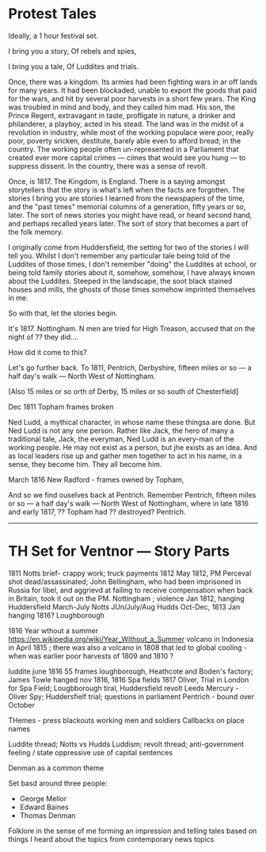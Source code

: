 # Protest Tales

Ideally, a 1 hour festival set.

I bring you a story,
Of rebels and spies,

I bring you a tale,
Of Luddites and trials.

Once, there was a kingdom. Its armies had been fighting wars in ar off lands for many years.  It had been blockaded, unable to export the goods that paid for the wars, and hit by several poor harvests in a short few years. The King was troubled in mind and body, and they called him mad. His son, the Prince Regent, extravagant in taste, profligate in nature, a drinker and philanderer, a playboy, acted in his stead. The land was in the midst of a revolution in industry, while most of the working populace were poor, really poor, poverty sricken, destitute, barely able even to afford bread; in the country. The working people often un-represented in a Parliament that created ever more capital crimes — cimes that would see you hung — to suppress dissent. In the country, there was a sense of revolt.

Once, is 1817. The Kingdom, is England. There is a saying amongst storytellers that the story is what's left when the facts are forgotten. The stories I bring you are stories I learned from the newspapers of the time, and the "past times" memorial columns of  a generation, fifty years or so, later. The sort of news stories you might have read, or heard second hand, and perhaps recalled years later. The sort of story that becomes a part of the folk memory.

I originally come from Huddersfield, the setting for two of the stories I will tell you. Whilst I don't remember any particular tale being told of the Luddites of those times, I don't remember "doing" the Luddites at school, or being told family stories about it, somehow, somehow, I have always known about the Luddites. Steeped in the landscape, the soot black stained houses and mills, the ghosts of those times somehow imprinted themselves in me.

So with that, let the stories begin.

It's 1817. Nottingham. N men are tried for High Treason, accused that on the night of ?? they did....

How did it come to this?

Let's go further back. To 1811, Pentrich, Derbyshire, fifteen miles or so — a half day's walk — North West of Nottingham.

[Also 15 miles or so orth of Derby, 15 miles or so south of Chesterfield]

Dec 1811 Topham frames broken


Ned Ludd, a mythical character, in whose name these thingsa are done. But Ned Ludd is not any one person. Rather like Jack, the hero of many a traditional tale, Jack, the everyman, Ned Ludd is an every-man of the working people. He may not exist as a person, but jhe exists as an idea. And as local leaders rise up and gather men together to act in his name, in a sense, they become him. They all become him.

March 1816 New Radford - frames owned by Topham,

And so we find ouselves back at Pentrich. Remember Pentrich, fifteen miles or so — a half day's walk — North West of Nottingham, where in late 1816 and early 1817, ?? Topham had ?? destroyed? Pentrich.


---


# TH Set for Ventnor — Story Parts

1811 Notts brief- crappy work; truck payments
1812
May 1812, PM Perceval shot dead/assassinated; John Bellingham, who had been imprisoned in Russia for libel, and aggrievd at failing to receive compensation when back in Britain, took it out on the PM.
Nottingham ; violence Jan 1812, hanging
Huddersfield March-July
Notts JUn/July/Aug
Hudds Oct-Dec,
1813 Jan hanging
1816? Loughborough

1816 Year wthout a summer https://en.wikipedia.org/wiki/Year_Without_a_Summer volcano in Indonesia in April 1815 ;  there was also a volcano in 1808 that led to global cooling - when was earlier poor harvests of 1809 and 1810 ?

luddite june 1816 55 frames loughborough, Heathcote and Boden's factory; James Towle hanged nov 1816,
1816 Spa fields
1817 Oliver, Trial in London for Spa Field; Lougbborough tiral, Huddersfield  revolt
Leeds Mercury - Oliver Spy; Huddersfielf trial; questions in parliament
Pentrich - bound over
October
 

 THemes - press blackouts
 working men and soldiers
 Callbacks on place names

 Luddite thread; Notts vs Hudds Luddism; revolt thread; anti-government feeling / state oppressive use of capital sentences

Denman as a common theme

Set basd around three people:

- George Mellor 
- Edward Baines
- Thomas Denman

Folklore in the sense of me forming an impression and telling tales based on things I heard about the topics from contemporary news topics
